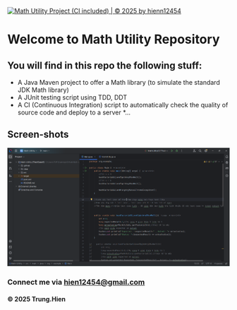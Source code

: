 [![Math Utility Project (CI included) | © 2025 by hienn12454](https://github.com/hienn12454/Math-Ultility/actions/workflows/maven.yml/badge.svg)](https://github.com/hienn12454/Math-Ultility/actions/workflows/maven.yml)

# Welcome to Math Utility Repository

## You will find in this repo the following stuff:

* A Java Maven project to offer a Math library (to simulate the standard JDK Math library)
* A JUnit testing script using TDD, DDT
* A CI (Continuous Integration) script to automatically check the quality of source code and deploy to a server
*...

## Screen-shots
![JUnit with TDD DDT](https://github.com/hienn12454/Math-Ultility/blob/main/img/Screenshot%202025-03-15%20144310.png)

### Connect me via hien12454@gmail.com
#### &#169; 2025 Trung.Hien

